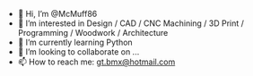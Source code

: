 - 👋 Hi, I’m @McMuff86
- 👀 I’m interested in Design / CAD / CNC Machining / 3D Print / Programming / Woodwork / Architecture
- 🌱 I’m currently learning Python
- 💞️ I’m looking to collaborate on ...
- 📫 How to reach me: gt.bmx@hotmail.com



<!---
McMuff86/McMuff86 is a ✨ special ✨ repository because its `README.md` (this file) appears on your GitHub profile.
You can click the Preview link to take a look at your changes.
--->
